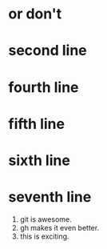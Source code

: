 # or don't 
# second line
# fourth line
# fifth line
# sixth line
# seventh line

1. git is awesome.
2. gh makes it even better.
3. this is exciting.